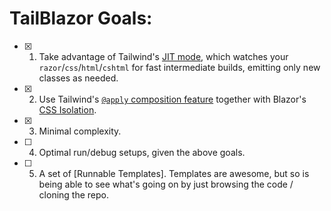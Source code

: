 # TailBlazor Goals:

- [x] 1. Take advantage of Tailwind's [JIT mode](https://tailwindcss.com/docs/just-in-time-mode), which watches your `razor`/`css`/`html`/`cshtml` for fast intermediate builds, emitting only new classes as needed.
- [x] 2. Use Tailwind's [`@apply` composition feature](https://tailwindcss.com/docs/functions-and-directives#apply) together with Blazor's [CSS Isolation](https://docs.microsoft.com/en-us/aspnet/core/blazor/components/css-isolation).
- [x] 3. Minimal complexity.
- [ ] 4. Optimal run/debug setups, given the above goals.
- [ ] 5. A set of [Runnable Templates]. Templates are awesome, but so is being able to see what's going on by just browsing the code / cloning the repo.
